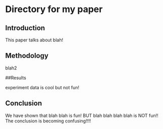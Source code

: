 # Directory for my paper

## Introduction

This paper talks about blah!

## Methodology

blah2

##Results

experiment data is cool but not fun!

## Conclusion

We have shown that blah blah is fun! BUT blah blah blah blah is NOT fun!!
The conclusion is becoming confusing!!!!
